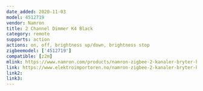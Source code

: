 ```yaml
---
date_added: 2020-11-03
model: 4512719
vendor: Namron
title: 2 Channel Dimmer K4 Black
category: remote
supports: action
actions: on, off, brightness up/down, brightness stop
zigbeemodel: ['4512719']
compatible: [z2m]
mlink: https://www.namron.com/products/namron-zigbee-2-kanaler-bryter-k4-545/
link: https://www.elektroimportoren.no/namron-zigbee-2-kanaler-bryter-k4/4512719/Product.html
link2: 
link3: 
---
```


